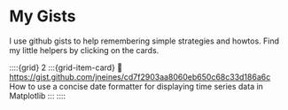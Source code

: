 # My Gists

I use github gists to help remembering simple strategies and howtos. Find my little helpers by clicking on the cards.

::::{grid} 2
:::{grid-item-card} 
:link: https://gist.github.com/jneines/cd7f2903aa8060eb650c68c33d186a6c
How to use a concise date formatter for displaying time series data in Matplotlib
:::
::::
